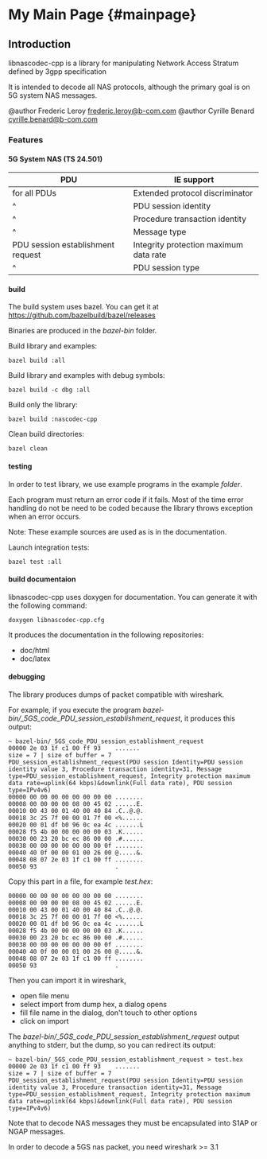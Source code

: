 My Main Page                         {#mainpage}
============

Introduction
------------

libnascodec-cpp is a library for manipulating Network Access Stratum defined by 3gpp specification

It is intended to decode all NAS protocols, although the primary goal is on 5G system NAS messages.

@author Frederic Leroy <frederic.leroy@b-com.com>
@author Cyrille Benard <cyrille.benard@b-com.com>

### Features

#### 5G System NAS (TS 24.501)

PDU                               | IE support                             
--------------------------------- | --------------------------------------
for all PDUs                      | Extended protocol discriminator        
^                                 | PDU session identity                   
^                                 | Procedure transaction identity         
^                                 | Message type                           
PDU session establishment request | Integrity protection maximum data rate 
^                                 | PDU session type                       


#### build

The build system uses bazel. You can get it at https://github.com/bazelbuild/bazel/releases

Binaries are produced in the *bazel-bin* folder.

Build library and examples:

    bazel build :all

Build library and examples with debug symbols:

    bazel build -c dbg :all

Build only the library:

    bazel build :nascodec-cpp

Clean build directories:

    bazel clean

#### testing

In order to test library, we use example programs in the example *folder*.

Each program must return an error code if it fails.
Most of the time error handling do not be need to be coded because the library throws exception when an error occurs.

Note: These example sources are used as is in the documentation.

Launch integration tests:

    bazel test :all

#### build documentaion

libnascodec-cpp uses doxygen for documentation.
You can generate it with the following command:

    doxygen libnascodec-cpp.cfg

It produces the documentation in the following repositories:

- doc/html
- doc/latex

#### debugging

The library produces dumps of packet compatible with wireshark.

For example, if you execute the program *bazel-bin/_5GS_code_PDU_session_establishment_request*, it produces this output:

```
~ bazel-bin/_5GS_code_PDU_session_establishment_request
00000 2e 03 1f c1 00 ff 93    .......
size = 7 | size of buffer = 7
PDU_session_establishment_request(PDU session Identity=PDU session identity value 3, Procedure transaction identity=31, Message type=PDU_session_establishment_request, Integrity protection maximum data rate=uplink(64 kbps)&downlink(Full data rate), PDU session type=IPv4v6)
00000 00 00 00 00 00 00 00 00 ........
00008 00 00 00 00 08 00 45 02 ......E.
00010 00 43 00 01 40 00 40 84 .C..@.@.
00018 3c 25 7f 00 00 01 7f 00 <%......
00020 00 01 df b0 96 0c ea 4c .......L
00028 f5 4b 00 00 00 00 00 03 .K......
00030 00 23 20 bc ec 86 00 00 .#......
00038 00 00 00 00 00 00 00 0f ........
00040 40 0f 00 00 01 00 26 00 @.....&.
00048 08 07 2e 03 1f c1 00 ff ........
00050 93                      .
```

Copy this part in a file, for example *test.hex*:

```
00000 00 00 00 00 00 00 00 00 ........
00008 00 00 00 00 08 00 45 02 ......E.
00010 00 43 00 01 40 00 40 84 .C..@.@.
00018 3c 25 7f 00 00 01 7f 00 <%......
00020 00 01 df b0 96 0c ea 4c .......L
00028 f5 4b 00 00 00 00 00 03 .K......
00030 00 23 20 bc ec 86 00 00 .#......
00038 00 00 00 00 00 00 00 0f ........
00040 40 0f 00 00 01 00 26 00 @.....&.
00048 08 07 2e 03 1f c1 00 ff ........
00050 93                      .
```

Then you can import it in wireshark,
- open file menu
- select import from dump hex, a dialog opens
- fill file name in the dialog, don't touch to other options
- click on import

The *bazel-bin/_5GS_code_PDU_session_establishment_request* output anything to stderr, but the dump, so you can redirect its output:

```
~ bazel-bin/_5GS_code_PDU_session_establishment_request > test.hex
00000 2e 03 1f c1 00 ff 93    .......
size = 7 | size of buffer = 7
PDU_session_establishment_request(PDU session Identity=PDU session identity value 3, Procedure transaction identity=31, Message type=PDU_session_establishment_request, Integrity protection maximum data rate=uplink(64 kbps)&downlink(Full data rate), PDU session type=IPv4v6)
```

Note that to decode NAS messages they must be encapsulated into S1AP or NGAP messages.

In order to decode a 5GS nas packet, you need wireshark >= 3.1

